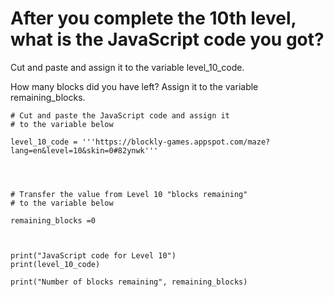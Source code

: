 # After you complete the 10th level, what is the JavaScript code you got? 
Cut and paste and assign it to the variable level_10_code.

How many blocks did you have left? 
Assign it to the variable remaining_blocks.

```
# Cut and paste the JavaScript code and assign it 
# to the variable below 

level_10_code = '''https://blockly-games.appspot.com/maze?lang=en&level=10&skin=0#82ynwk'''




# Transfer the value from Level 10 "blocks remaining"
# to the variable below 

remaining_blocks =0



print("JavaScript code for Level 10")
print(level_10_code)

print("Number of blocks remaining", remaining_blocks)

```
